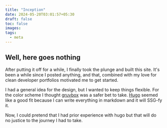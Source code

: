 ```yaml
---
title: "Inception"
date: 2024-05-20T03:01:57+05:30
draft: false
toc: false
images:
tags:
  - meta
---
```


## Well, here goes nothing

After putting it off for a while, I finally took the plunge and built this site. It's been a while since I posted anything, and that, combined with my love for clean developer portfolios motivated me to get started.

I had a general idea for the design, but I wanted to keep things flexible. For the color scheme I thought [gruvbox](https://github.com/morhetz/gruvbox) was a safer bet to take. [Hugo](https://github.com/gohugoio/hugo) seemed like a good fit because I can write everything in markdown and it will SSG-fy it.

Now, I could pretend that I had prior experience with hugo but that will do no justice to the journey I had to take.
